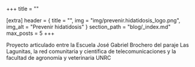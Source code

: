 +++
title = ""

[extra]
header = { title = "", img = "img/prevenir.hidatidosis_logo.png", img_alt = "Prevenir hidatidosis" }
section_path = "blog/_index.md"
max_posts = 5
+++

Proyecto articulado entre la Escuela José Gabriel Brochero del paraje Las Lagunitas, la red comunitaria y científica de telecomunicaciones y la facultad de agronomía y veterinaria UNRC
